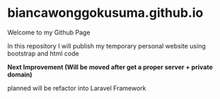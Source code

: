 # biancawonggokusuma.github.io

<p>Welcome to my Github Page</p>

<p>In this repository I will publish my temporary personal website using bootstrap and html code</p>

<b> Next Improvement (Will be moved after get a proper server + private domain) </b>
<p> planned will be refactor into Laravel Framework </p>

